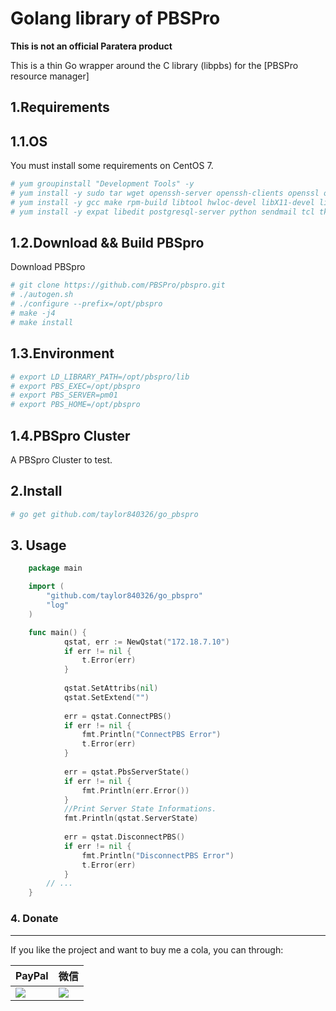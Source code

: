 # Golang library of PBSPro

**This is not an official Paratera product**

This is a thin Go wrapper around the C library (libpbs) for the [PBSPro resource manager]

## 1.Requirements

## 1.1.OS

You must install some requirements on CentOS 7.

```bash
# yum groupinstall "Development Tools" -y
# yum install -y sudo tar wget openssh-server openssh-clients openssl openssl-devel
# yum install -y gcc make rpm-build libtool hwloc-devel libX11-devel libXt-devel libedit-devel libical-devel ncurses-devel perl postgresql-devel python-devel tcl-devel tk-devel swig expat-devel libXext libXft autoconf automake
# yum install -y expat libedit postgresql-server python sendmail tcl tk libical
```

## 1.2.Download && Build PBSpro

Download PBSpro

```bash
# git clone https://github.com/PBSPro/pbspro.git
# ./autogen.sh
# ./configure --prefix=/opt/pbspro
# make -j4
# make install
```

## 1.3.Environment

```bash
# export LD_LIBRARY_PATH=/opt/pbspro/lib
# export PBS_EXEC=/opt/pbspro
# export PBS_SERVER=pm01
# export PBS_HOME=/opt/pbspro
```

## 1.4.PBSpro Cluster

A PBSpro Cluster to test.


## 2.Install

```bash
# go get github.com/taylor840326/go_pbspro
```

## 3. Usage

```go
    package main

    import (
        "github.com/taylor840326/go_pbspro"
        "log"
    )

    func main() {
            qstat, err := NewQstat("172.18.7.10")
        	if err != nil {
        		t.Error(err)
        	}
        
        	qstat.SetAttribs(nil)
        	qstat.SetExtend("")
        
        	err = qstat.ConnectPBS()
        	if err != nil {
        		fmt.Println("ConnectPBS Error")
        		t.Error(err)
        	}
        
        	err = qstat.PbsServerState()
        	if err != nil {
        		fmt.Println(err.Error())
        	}
        	//Print Server State Informations.
        	fmt.Println(qstat.ServerState)
        
        	err = qstat.DisconnectPBS()
        	if err != nil {
        		fmt.Println("DisconnectPBS Error")
        		t.Error(err)
            }
        // ...
    }
```

### 4. Donate

-----

If you like the project and want to buy me a cola, you can through:

| PayPal                                                                                                               | 微信                                                                 |
| -------------------------------------------------------------------------------------------------------------------- | -------------------------------------------------------------------- |
| [![](https://www.paypalobjects.com/webstatic/paypalme/images/pp_logo_small.png)](https://www.paypal.me/taylor840326) | ![](https://github.com/taylor840326/blog/raw/master/imgs/weixin.png) |
